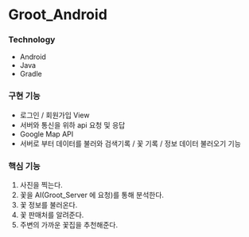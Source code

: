 # Groot_Android

### Technology 
- Android
- Java
- Gradle

### 구현 기능
- 로그인 / 회원가입 View
- 서버와 통신을 위하 api 요청 및 응답
- Google Map API
- 서버로 부터 데이터를 불러와 검색기록 / 꽃 기록 / 정보 데이터 불러오기 기능

### 핵심 기능
1. 사진을 찍는다.
2. 꽃을 AI(Groot_Server 에 요청)를 통해 분석한다.
3. 꽃 정보를 불러온다.
4. 꽃 판매처를 알려준다.
5. 주변의 가까운 꽃집을 추천해준다.
